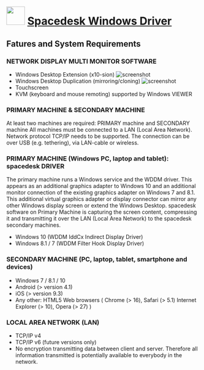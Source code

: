 ﻿# <img src="https://cdn.jsdelivr.net/gh/chtof/chocolatey-packages/automatic/spacedesk-server/spacedesk-server.png" width="48" height="48"/> [Spacedesk Windows Driver](https://chocolatey.org/packages/spacedesk-server)

## Fatures and System Requirements
### NETWORK DISPLAY MULTI MONITOR SOFTWARE
- Windows Desktop Extension (x10-sion)
![screenshot](https://cdn.jsdelivr.net/gh/chtof/chocolatey-packages/automatic/spacedesk-server/screenshot1.png)
- Windows Desktop Duplication (mirroring/cloning)
![screenshot](https://cdn.jsdelivr.net/gh/chtof/chocolatey-packages/automatic/spacedesk-server/screenshot2.png)
- Touchscreen
- KVM (keyboard and mouse remoting) supported by Windows VIEWER

### PRIMARY MACHINE & SECONDARY MACHINE
At least two machines are required: PRIMARY machine and SECONDARY machine
All machines must be connected to a LAN (Local Area Network).
Network protocol TCP/IP needs to be supported. The connection can be over USB (e.g. tethering), via LAN-cable or wireless.

### PRIMARY MACHINE (Windows PC, laptop and tablet): spacedesk DRIVER
The primary machine runs a Windows service and the WDDM driver. This appears as an additional graphics adapter to Windows 10 and an additional monitor connection of the existing graphics adapter on Windows 7 and 8.1. This additional virtual graphics adapter or display connector can mirror any other Windows display screen or extend the Windows Desktop. spacedesk software on Primary Machine is capturing the screen content, compressing it and transmitting it over the LAN (Local Area Network) to the spacedesk secondary machines.

- Windows 10 (WDDM IddCx Indirect Display Driver)
- Windows 8.1 /  7 (WDDM Filter Hook Display Driver)

### SECONDARY MACHINE (PC, laptop, tablet, smartphone and devices)
- Windows 7 / 8.1 / 10
- Android (> version 4.1)
- iOS (> version 9.3)
- Any other: HTML5 Web browsers ( Chrome (> 16), Safari (> 5.1) Internet Explorer (> 10), Opera (> 27) )

### LOCAL AREA NETWORK (LAN)
- TCP/IP v4
- TCP/IP v6 (future versions only)
- No encryption transmitting data between client and server. Therefore all information transmitted is potentially available to everybody in the network.